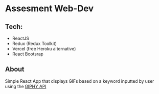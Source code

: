 # Assesment Web-Dev
## Tech: 
- ReactJS
- Redux (Redux Toolkit)
- Vercel (free Heroku alternative)
- React Bootsrap

## About

Simple React App that displays GIFs based on a keyword inputted by user using the [GIPHY API](https://developers.giphy.com/)